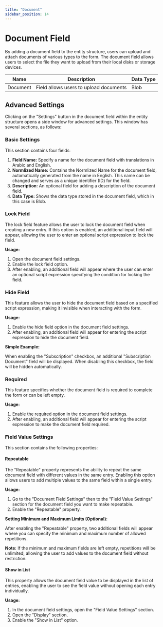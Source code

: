 ```yaml
---
title: "Document"
sidebar_position: 14
---
```


# Document Field

By adding a document field to the entity structure, users can upload and attach documents of various types to the form. The document field allows users to select the file they want to upload from their local disks or storage devices.

| Name      | Description                            | Data Type |
|-----------|----------------------------------------|-----------|
| Document  | Field allows users to upload documents | Blob      |

## Advanced Settings

Clicking on the "Settings" button in the document field within the entity structure opens a side window for advanced settings. This window has several sections, as follows:

### Basic Settings

This section contains four fields:

1. **Field Name:** Specify a name for the document field with translations in Arabic and English.
2. **Normlized Name:** Contains the Normlized Name for the document field, automatically generated from the name in English. This name can be changed and serves as a unique identifier (ID) for the field.
3. **Description:** An optional field for adding a description of the document field.
4. **Data Type:** Shows the data type stored in the document field, which in this case is Blob.

### Lock Field

The lock field feature allows the user to lock the document field when creating a new entry. If this option is enabled, an additional input field will appear, allowing the user to enter an optional script expression to lock the field.

**Usage:**

1. Open the document field settings.
2. Enable the lock field option.
3. After enabling, an additional field will appear where the user can enter an optional script expression specifying the condition for locking the field.

### Hide Field

This feature allows the user to hide the document field based on a specified script expression, making it invisible when interacting with the form.

**Usage:**

1. Enable the hide field option in the document field settings.
2. After enabling, an additional field will appear for entering the script expression to hide the document field.

**Simple Example:**

When enabling the "Subscription" checkbox, an additional "Subscription Document" field will be displayed. When disabling this checkbox, the field will be hidden automatically.

### Required

This feature specifies whether the document field is required to complete the form or can be left empty.

**Usage:**

1. Enable the required option in the document field settings.
2. After enabling, an additional field will appear for entering the script expression to make the document field required.

### Field Value Settings

This section contains the following properties:

#### Repeatable

The "Repeatable" property represents the ability to repeat the same document field with different values in the same entry. Enabling this option allows users to add multiple values to the same field within a single entry.

**Usage:**

1. Go to the "Document Field Settings" then to the "Field Value Settings" section for the document field you want to make repeatable.
2. Enable the "Repeatable" property.

**Setting Minimum and Maximum Limits (Optional):**

After enabling the "Repeatable" property, two additional fields will appear where you can specify the minimum and maximum number of allowed repetitions.

**Note:** If the minimum and maximum fields are left empty, repetitions will be unlimited, allowing the user to add values to the document field without restriction.

#### Show in List

This property allows the document field value to be displayed in the list of entries, enabling the user to see the field value without opening each entry individually.

**Usage:**

1. In the document field settings, open the "Field Value Settings" section.
2. Open the "Display" section.
3. Enable the "Show in List" option.